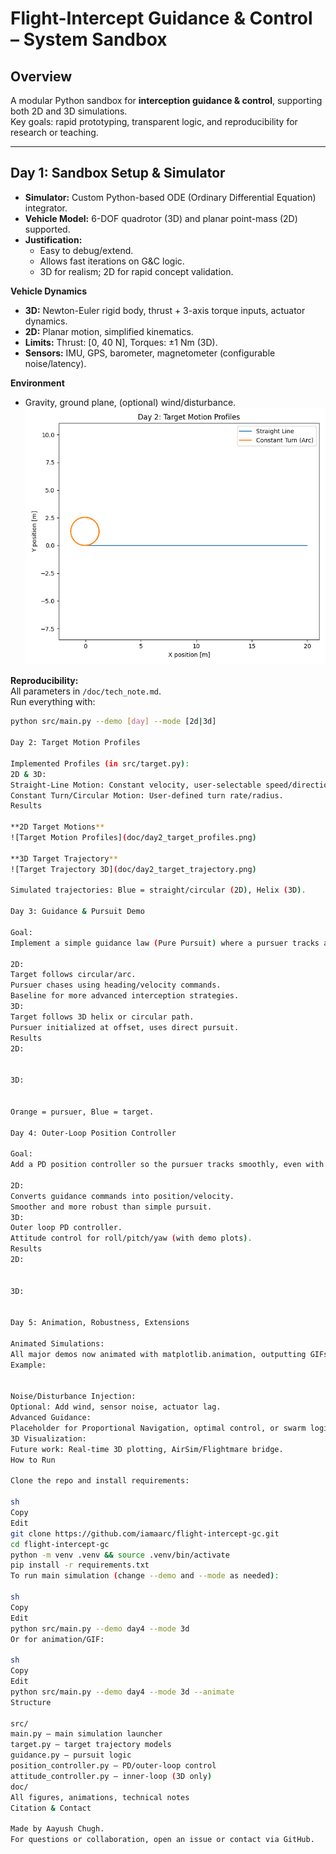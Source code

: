 # Flight-Intercept Guidance & Control – System Sandbox

## Overview

A modular Python sandbox for **interception guidance & control**, supporting both 2D and 3D simulations.  
Key goals: rapid prototyping, transparent logic, and reproducibility for research or teaching.

---

## Day 1: Sandbox Setup & Simulator

- **Simulator:** Custom Python-based ODE (Ordinary Differential Equation) integrator.
- **Vehicle Model:** 6-DOF quadrotor (3D) and planar point-mass (2D) supported.
- **Justification:** 
  - Easy to debug/extend.
  - Allows fast iterations on G&C logic.
  - 3D for realism; 2D for rapid concept validation.

**Vehicle Dynamics**
- **3D:** Newton-Euler rigid body, thrust + 3-axis torque inputs, actuator dynamics.
- **2D:** Planar motion, simplified kinematics.
- **Limits:** Thrust: [0, 40 N], Torques: ±1 Nm (3D).
- **Sensors:** IMU, GPS, barometer, magnetometer (configurable noise/latency).

**Environment**
- Gravity, ground plane, (optional) wind/disturbance.
![Target Motion Profiles](doc/day2_target_profiles.png)

**Reproducibility:**  
All parameters in `/doc/tech_note.md`.  
Run everything with:  
```sh
python src/main.py --demo [day] --mode [2d|3d]

Day 2: Target Motion Profiles

Implemented Profiles (in src/target.py):
2D & 3D:
Straight-Line Motion: Constant velocity, user-selectable speed/direction.
Constant Turn/Circular Motion: User-defined turn rate/radius.
Results

**2D Target Motions**  
![Target Motion Profiles](doc/day2_target_profiles.png)

**3D Target Trajectory**  
![Target Trajectory 3D](doc/day2_target_trajectory.png)

Simulated trajectories: Blue = straight/circular (2D), Helix (3D).

Day 3: Guidance & Pursuit Demo

Goal:
Implement a simple guidance law (Pure Pursuit) where a pursuer tracks a moving target.

2D:
Target follows circular/arc.
Pursuer chases using heading/velocity commands.
Baseline for more advanced interception strategies.
3D:
Target follows 3D helix or circular path.
Pursuer initialized at offset, uses direct pursuit.
Results
2D:


3D:


Orange = pursuer, Blue = target.

Day 4: Outer-Loop Position Controller

Goal:
Add a PD position controller so the pursuer tracks smoothly, even with noise/disturbances.

2D:
Converts guidance commands into position/velocity.
Smoother and more robust than simple pursuit.
3D:
Outer loop PD controller.
Attitude control for roll/pitch/yaw (with demo plots).
Results
2D:


3D:


Day 5: Animation, Robustness, Extensions

Animated Simulations:
All major demos now animated with matplotlib.animation, outputting GIFs in /doc/.
Example:


Noise/Disturbance Injection:
Optional: Add wind, sensor noise, actuator lag.
Advanced Guidance:
Placeholder for Proportional Navigation, optimal control, or swarm logic.
3D Visualization:
Future work: Real-time 3D plotting, AirSim/Flightmare bridge.
How to Run

Clone the repo and install requirements:

sh
Copy
Edit
git clone https://github.com/iamaarc/flight-intercept-gc.git
cd flight-intercept-gc
python -m venv .venv && source .venv/bin/activate
pip install -r requirements.txt
To run main simulation (change --demo and --mode as needed):

sh
Copy
Edit
python src/main.py --demo day4 --mode 3d
Or for animation/GIF:

sh
Copy
Edit
python src/main.py --demo day4 --mode 3d --animate
Structure

src/
main.py – main simulation launcher
target.py – target trajectory models
guidance.py – pursuit logic
position_controller.py – PD/outer-loop control
attitude_controller.py – inner-loop (3D only)
doc/
All figures, animations, technical notes
Citation & Contact

Made by Aayush Chugh.
For questions or collaboration, open an issue or contact via GitHub.

